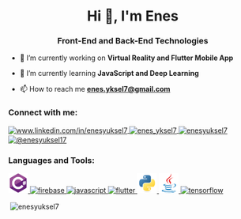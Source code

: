 <h1 align="center">Hi 👋, I'm Enes</h1>
<h3 align="center">Front-End and Back-End Technologies</h3>

- 🔭 I’m currently working on **Virtual Reality and Flutter Mobile App**

- 🌱 I’m currently learning **JavaScript and Deep Learning**

- 📫 How to reach me **enes.yksel7@gmail.com**

<h3 align="left">Connect with me:</h3>
<p align="left">
  <a href="www.linkedin.com/in/enesyuksel7" target="blank">
    <img align="center" src="https://raw.githubusercontent.com/rahuldkjain/github-profile-readme-generator/master/src/images/icons/Social/linked-in-alt.svg" alt="www.linkedin.com/in/enesyuksel7" height="30" width="40" />
  </a>
  <a href="https://www.hackerrank.com/enes_yksel7" target="blank">
    <img align="center" src="https://en.wikipedia.org/wiki/HackerRank#/media/File:HackerRank_Icon-1000px.png" alt="enes_yksel7" height="30" width="40" />
  </a>
  <a href="https://instagram.com/enesyuksel7" target="blank">
    <img align="center" src="https://raw.githubusercontent.com/rahuldkjain/github-profile-readme-generator/master/src/images/icons/Social/instagram.svg" alt="enesyuksel7" height="30" width="40" />
  </a>
  <a href="https://twitter.com/@enesyuksel17" target="blank">
    <img align="center" src="https://raw.githubusercontent.com/rahuldkjain/github-profile-readme-generator/master/src/images/icons/Social/twitter.svg" alt="@enesyuksel17" height="30" width="40" />
  </a>
</p>

<h3 align="left">Languages and Tools:</h3>
<p align="left">
  <a href="https://www.w3schools.com/cs/" target="_blank" rel="noreferrer">
    <img src="https://raw.githubusercontent.com/devicons/devicon/master/icons/csharp/csharp-original.svg" alt="csharp" width="40" height="40" />
  </a>
  <a href="https://firebase.google.com/" target="_blank" rel="noreferrer">
    <img src="https://www.vectorlogo.zone/logos/firebase/firebase-icon.svg" alt="firebase" width="40" height="40" />
  </a>
  <a href="https://www.javascript.com" target="_blank" rel="noreferrer">
    <img src="https://upload.wikimedia.org/wikipedia/commons/thumb/9/99/Unofficial_JavaScript_logo_2.svg/1024px-Unofficial_JavaScript_logo_2.svg.png" alt="javascript" width="40" height="40" />
  </a>
  <a href="https://flutter.dev" target="_blank" rel="noreferrer">
    <img src="https://www.vectorlogo.zone/logos/flutterio/flutterio-icon.svg" alt="flutter" width="40" height="40" />
  </a>
  <a href="https://www.python.org" target="_blank" rel="noreferrer">
    <img src="https://raw.githubusercontent.com/devicons/devicon/master/icons/python/python-original.svg" alt="python" width="40" height="40" />
  </a>
  <a href="https://www.java.com" target="_blank" rel="noreferrer">
    <img src="https://raw.githubusercontent.com/devicons/devicon/master/icons/java/java-original.svg" alt="java" width="40" height="40" />
  </a>
  <a href="https://www.tensorflow.org" target="_blank" rel="noreferrer">
    <img src="https://www.vectorlogo.zone/logos/tensorflow/tensorflow-icon.svg" alt="tensorflow" width="40" height="40" />
  </a>
</p>

<!-- <p><img align="left" src="https://github-readme-stats.vercel.app/api/top-langs?username=doganozcan&show_icons=true&locale=en&layout=compact" alt="doganozcan" /></p> -->

<p>&nbsp;<img align="center" src="https://github-readme-stats.vercel.app/api?username=enesyuksel7&show_icons=true&locale=en" alt="enesyuksel7" /></p>

